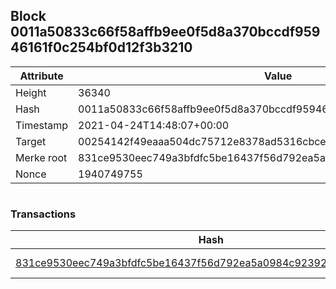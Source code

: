 ## Block 0011a50833c66f58affb9ee0f5d8a370bccdf95946161f0c254bf0d12f3b3210

Attribute | Value
--- | ---
Height | 36340
Hash | 0011a50833c66f58affb9ee0f5d8a370bccdf95946161f0c254bf0d12f3b3210
Timestamp | 2021-04-24T14:48:07+00:00
Target | 00254142f49eaaa504dc75712e8378ad5316cbcead634704b3734b6271167cc4
Merke root | 831ce9530eec749a3bfdfc5be16437f56d792ea5a0984c92392d6173c1d03df2
Nonce | 1940749755

```

```

### Transactions

Hash | Amount
--- | ---
[831ce9530eec749a3bfdfc5be16437f56d792ea5a0984c92392d6173c1d03df2](831ce9530eec749a3bfdfc5be16437f56d792ea5a0984c92392d6173c1d03df2.md) | 10.00000000 SKEPTI 
